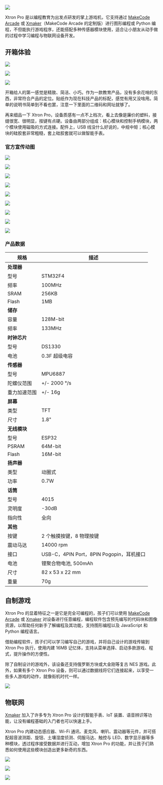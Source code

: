 ![](_media/xtronpro.jpg)

Xtron Pro 是以编程教育为出发点研发的掌上游戏机，它支持通过 [MakeCode Arcade](https://arcade.makecode.com/) 或 [Xmaker](https://xmaker.ovobot.cc/)（MakeCode Arcade 的定制版）进行图形编程或 Python 编程，不但能执行游戏程序，还能搭配多种传感器模块使用，适合让小朋友从动手做的过程中学习编程与物联网设备开发。

## 开箱体验

![](_media/IMG_4637.jpg)

![](_media/IMG_4639.jpg)

![](_media/IMG_4640.jpg)

开箱给人的第一感觉是精致、简洁、小巧。作为一款教育产品，没有多余花哨的东西，非常符合产品的定位。贴纸作为现在科技产品的标配，感觉有用又没啥用。简单的说明书简单到不看也罢，注意一下里面的二维码和网址就够了。

再来细品一下 Xtron Pro，设备质感有一点不上档次，看上去像是廉价的塑料，接缝很宽、很明显，按键有点硬。设备由两部分组成：核心模块和控制手柄模块，两个模块使用磁吸的方式连接。配件上，USB 线没什么好说的，中规中矩；核心模块的硅胶套非常粗糙，套上硅胶套就可以做智能手表。

### 官方宣传动图

![](_media/xtronpro_1.gif)

![](_media/xtronpro_2.gif)

![](_media/xtronpro_3.gif)

![](_media/xtronpro_4.gif)

![](_media/xtronpro_5.gif)

![](_media/xtronpro_6.gif)

![](_media/xtronpro_7.gif)

![](_media/xtronpro_8.gif)

![](_media/xtronpro_9.gif)

### 产品数据

| 规格         | 描述                                     |
| ------------ | ---------------------------------------- |
| **处理器**   |
| 型号         | STM32F4                                  |
| 频率         | 100MHz                                   |
| SRAM         | 256KB                                    |
| Flash        | 1MB                                      |
| **储存**     |
| 容量         | 128M-bit                                 |
| 频率         | 133MHz                                   |
| **时钟芯片** |
| 型号         | DS1330                                   |
| 电池         | 0.3F 超级电容                            |
| **传感器**   |
| 型号         | MPU6887                                  |
| 陀螺仪范围   | +/- 2000 °/s                             |
| 重力加速范围 | +/- 16g                                  |
| **屏幕**     |
| 类型         | TFT                                      |
| 尺寸         | 1.8"                                     |
| **无线模块** |
| 型号         | ESP32                                    |
| PSRAM        | 64M-bit                                  |
| Flash        | 16M-bit                                  |
| **扬声器**   |
| 类型         | 动圈式                                   |
| 功率         | 0.7W                                     |
| **话筒**     |
| 型号         | 4015                                     |
| 灵明度       | -30dB                                    |
| 指向性       | 全向                                     |
| **其他**     |
| 按键         | 2 个触摸按键，8 物理按键                 |
| 震动马达     | 14000 rpm                                |
| 接口         | USB-C，4PIN Port，8PIN Pogopin，耳机接口 |
| 电池         | 锂聚合物电池, 500mAh                     |
| 尺寸         | 82 x 53 x 22 mm                          |
| 重量         | 70g                                      |

## 自制游戏

Xtron Pro 的显着特征之一是它是完全可编程的，孩子们可以使用 [MakeCode Arcade](https://arcade.makecode.com/) 或 [Xmaker](https://xmaker.ovobot.cc/) 对设备进行任意编程，编程软件包含预先编写的代码块和图像资源，以帮助任何新手了解编程及其功能，支持图形编程以及 JavaScript 和 Python 编程语言。

借助编程软件，孩子们可以学习编写自己的游戏，并将自己设计的游戏传输到 Xtron Pro 执行，使用内建 16MB 记忆体，支持从菜单选择、启动多款游戏、程式，提升操作的方便性。

除了自制设计的游戏外，该设备还支持俄罗斯方块或大金刚等复古 NES 游戏。此外，如果有多个 Xtron Pro 设备，则可以通过数据线将它们连接起来，以享受一些多人游戏的动作，就像街机时代一样。

![](_media/xtronpro_nes.gif)

## 物联网

[Xmaker](https://xmaker.ovobot.cc/) 加入了许多专为 Xtron Pro 设计的智能手表、IoT 装置、语音辨识等功能，让没有编程基础的入门者也可以快速上手。

Xtron Pro 内建动态感应器、Wi-Fi 通讯、麦克风、喇叭、震动器等元件，并可搭配超音波测距、旋钮、土壤湿度侦测、伺服马达、触控与 LED、数字显示器等多种模块，透过程序接受数据并进行互动，增加 Xtron Pro 的功能，并让孩子们熟悉如何使用这些模块创造出更多新奇的东西。

![](_media/xtronpro_module-kit.jpg)

![](_media/xtronpro_module-kit_1.jpg)

![](_media/xtronpro_module-kit_2.jpg)
